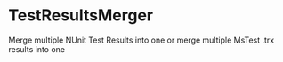 # TestResultsMerger
Merge multiple NUnit Test Results into one or merge multiple MsTest .trx results into one
